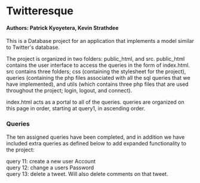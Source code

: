 
# Twitteresque

#### Authors: Patrick Kyoyetera, Kevin Strathdee

This is a Database project for an application that implements a model similar to Twitter's database.

The project is organized in two folders: public_html, and src. public_html contains the user interface to access the queries in the form of index.html. src contains three folders; css (containing the stylesheet for the project), queries (containing the php files associated with all the sql queries that we have implemented), and utils (which contains three php files that are used throughout the project; login, logout, and connect).

index.html acts as a portal to all of the queries. queries are organized on this page in order, starting at query1, in ascending order.

### Queries
The ten assigned queries have been completed, and in addition we have included extra queries
as defined below to add expanded functionality to the project:

query 11: create a new user Account <br />
query 12: change a users Password <br />
query 13: delete a tweet. Will also delete comments on that tweet.
